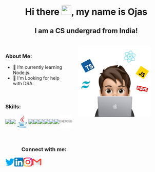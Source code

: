 <link rel="stylesheet" type="text/css" media="all" href="styles.css" />

<h1 align="center">Hi there <img src="https://raw.githubusercontent.com/MartinHeinz/MartinHeinz/master/wave.gif" width="30px" height="30px">, my name is Ojas</h1>
<h2 align="center" class="noborder">I am a CS undergrad from India!</h2>
<br>
  <img align="right" alt="GIF" src="https://github.com/its-me-ojas/its-me-ojas/blob/main/Media/Avatar.png" width="45%" style="margin:0 50px;"> 
<h3>About Me:</h3>

- 🌱 I’m currently learning Node.js.  
- 🤝 I'm Looking for help with DSA. 

<br>


<h3 align="left">Skills: </h3>

<div style="display:flex;flex-direction:row;justify-content:space-evenly;align-items:center;widht:100%">

<img align="left" width="40px" src="https://cdn.jsdelivr.net/gh/devicons/devicon/icons/c/c-plain.svg" />
<img align="left" width="40px" src="https://cdn.jsdelivr.net/gh/devicons/devicon/icons/cplusplus/cplusplus-plain.svg" />
<img align="left" width="40px" src="https://github.com/devicons/devicon/blob/v2.15.1/icons/java/java-original.svg" />
<img align="left" width="40px" src="https://cdn.jsdelivr.net/gh/devicons/devicon/icons/html5/html5-plain-wordmark.svg" />
<img align="left" width="40px" src="https://cdn.jsdelivr.net/gh/devicons/devicon/icons/css3/css3-plain-wordmark.svg" />
<img align="left" width="40px" src="https://cdn.jsdelivr.net/gh/devicons/devicon/icons/bootstrap/bootstrap-plain.svg" />
<img align="left" width="40px" src="https://cdn.jsdelivr.net/gh/devicons/devicon/icons/javascript/javascript-original.svg" />
<img align="left" width="40px" src="https://cdn.jsdelivr.net/gh/devicons/devicon/icons/npm/npm-original-wordmark.svg" />
<img align="left" width="40px" src="https://cdn.jsdelivr.net/gh/devicons/devicon/icons/nodejs/nodejs-original.svg" />
<img align="left" width="40px" src="https://github.com/devicons/devicon/blob/v2.15.1/icons/express/express-original-wordmark.svg" />

<br>

</div>
 

<br>
<br>
<h3 style="left: 50px; position:relative;">Connect with me:</h3> 

<a href="https://twitter.com/its_me_ojas"><img align="left" title="Twitter - Ojas" alt="Twitter" height="28px" src="./logos/twitter_coloured.png" /></a>
<a href="https://www.linkedin.com/in/ojas310/"><img align="left" title="LinkedIn - Ojas" alt="LinkedIn" height="28px" src="./logos/linkedin_coloured.png" /></a>
<a href="https://www.instagram.com/itscrestfallen/"><img align="left" title="Instagram - Ojas" alt="Instagram" height="28px" src="./logos/instagram_coloured.png" /></a>
<a href="mailto:crestfallenwizard@gmail.com"><img align="left" title="Mail - Ojas" alt="Mail" height="28px" src="./logos/gmail_coloured.png" /></a>





